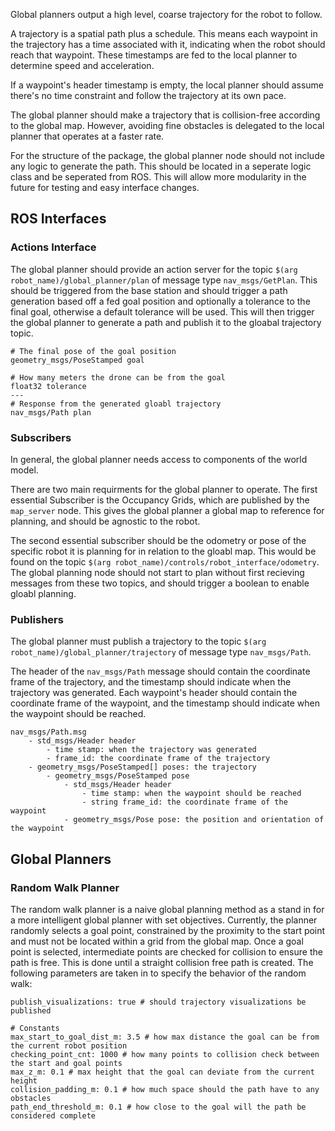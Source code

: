 

Global planners output a high level, coarse trajectory for the robot to follow. 

A trajectory is a spatial path plus a schedule. 
This means each waypoint in the trajectory has a time associated with it, indicating when the robot should reach that waypoint.
These timestamps are fed to the local planner to determine speed and acceleration.

If a waypoint's header timestamp is empty, the local planner should assume there's no time constraint and follow the trajectory at its own pace.

The global planner should make a trajectory that is collision-free according to the global map.
However, avoiding fine obstacles is delegated to the local planner that operates at a faster rate.

For the structure of the package, the global planner node should not include any logic to generate the path. This should be located in a seperate logic class and be seperated from ROS. This will allow more modularity in the future for testing and easy interface changes.

## ROS Interfaces

### Actions Interface
The global planner should provide an action server for the topic `$(arg robot_name)/global_planner/plan` of message type `nav_msgs/GetPlan`. This should be triggered from the base station and should trigger a path generation based off a fed goal position and optionally a tolerance to the final goal, otherwise a default tolerance will be used. This will then trigger the global planner to generate a path and publish it to the gloabal trajectory topic. 

```
# The final pose of the goal position
geometry_msgs/PoseStamped goal

# How many meters the drone can be from the goal
float32 tolerance
---
# Response from the generated gloabl trajectory
nav_msgs/Path plan 
```

### Subscribers
In general, the global planner needs access to components of the world model.

There are two main requirments for the global planner to operate. The first essential Subscriber is the Occupancy Grids, which are published by the `map_server` node. This gives the global planner a global map to reference for planning, and should be agnostic to the robot. 

The second essential subscriber should be the odometry or pose of the specific robot it is planning for in relation to the gloabl map. This would be found on the topic `$(arg robot_name)/controls/robot_interface/odometry`. The global planning node should not start to plan without first recieving messages from these two topics, and should trigger a boolean to enable gloabl planning.

### Publishers

The global planner must publish a trajectory to the topic `$(arg robot_name)/global_planner/trajectory` of message type `nav_msgs/Path`.

The header of the `nav_msgs/Path` message should contain the coordinate frame of the trajectory, and the timestamp should indicate when the trajectory was generated.
Each waypoint's header should contain the coordinate frame of the waypoint, and the timestamp should indicate when the waypoint should be reached.

```
nav_msgs/Path.msg
    - std_msgs/Header header
        - time stamp: when the trajectory was generated
        - frame_id: the coordinate frame of the trajectory
    - geometry_msgs/PoseStamped[] poses: the trajectory
        - geometry_msgs/PoseStamped pose
            - std_msgs/Header header
                - time stamp: when the waypoint should be reached
                - string frame_id: the coordinate frame of the waypoint
            - geometry_msgs/Pose pose: the position and orientation of the waypoint
```

## Global Planners
### Random Walk Planner

The random walk planner is a naive global planning method as a stand in for a more intelligent global planner with set objectives. Currently, the planner randomly selects a goal point, constrained by the proximity to the start point and must not be located within a grid from the global map. Once a goal point is selected, intermediate points are checked for collision to ensure the path is free. This is done until a straight collision free path is created. The following parameters are taken in to specify the behavior of the random walk:

```
publish_visualizations: true # should trajectory visualizations be published

# Constants
max_start_to_goal_dist_m: 3.5 # how max distance the goal can be from the current robot position
checking_point_cnt: 1000 # how many points to collision check between the start and goal points
max_z_m: 0.1 # max height that the goal can deviate from the current height
collision_padding_m: 0.1 # how much space should the path have to any obstacles
path_end_threshold_m: 0.1 # how close to the goal will the path be considered complete
```

